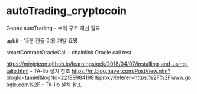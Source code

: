 # autoTrading_cryptocoin
Gopax autoTrading - 수익 구조 개선 필요

upbit - 15분 캔들 이용 개발 요망

smartContractOracleCall - chainlink Oracle call test

https://minjejeon.github.io/learningstock/2018/04/07/installing-and-using-talib.html - TA-lib 설치 참조
https://m.blog.naver.com/PostView.nhn?blogId=tamiel&logNo=221899841981&proxyReferer=https:%2F%2Fwww.google.com%2F - TA-lib 설치 참조
